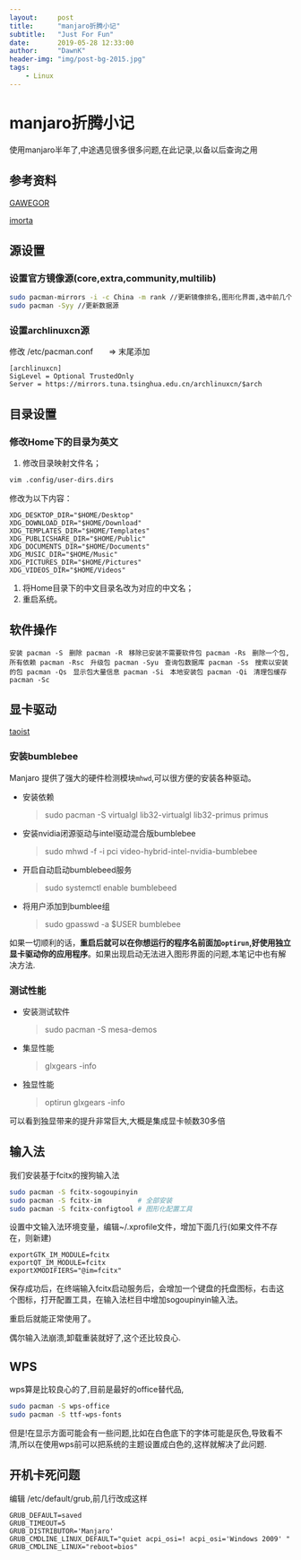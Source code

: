 ```yaml
---
layout:     post
title:      "manjaro折腾小记"
subtitle:   "Just For Fun"
date:       2019-05-28 12:33:00
author:     "DawnK"
header-img: "img/post-bg-2015.jpg"
tags:
    - Linux
---
```


# manjaro折腾小记

使用manjaro半年了,中途遇见很多很多问题,在此记录,以备以后查询之用

## 参考资料

[GAWEGOR](https://www.jianshu.com/p/4fce765a306b)

[imorta](https://blog.csdn.net/weixin_41301508/article/details/81193217)

## 源设置

### 设置官方镜像源(core,extra,community,multilib)

```bash
sudo pacman-mirrors -i -c China -m rank //更新镜像排名,图形化界面,选中前几个即可
sudo pacman -Syy //更新数据源
```

### 设置archlinuxcn源

修改 /etc/pacman.conf　　=> 末尾添加

```
[archlinuxcn]
SigLevel = Optional TrustedOnly
Server = https://mirrors.tuna.tsinghua.edu.cn/archlinuxcn/$arch
```

## 目录设置

### 修改Home下的目录为英文

1. 修改目录映射文件名；

```bash
vim .config/user-dirs.dirs
```

修改为以下内容：

```
XDG_DESKTOP_DIR="$HOME/Desktop"
XDG_DOWNLOAD_DIR="$HOME/Download"
XDG_TEMPLATES_DIR="$HOME/Templates"
XDG_PUBLICSHARE_DIR="$HOME/Public"
XDG_DOCUMENTS_DIR="$HOME/Documents"
XDG_MUSIC_DIR="$HOME/Music"
XDG_PICTURES_DIR="$HOME/Pictures"
XDG_VIDEOS_DIR="$HOME/Videos"
```

1. 将Home目录下的中文目录名改为对应的中文名；
2. 重启系统。

## 软件操作

```安装 pacman -S ```
```删除 pacman -R ```
```移除已安装不需要软件包 pacman -Rs ```
```删除一个包,所有依赖 pacman -Rsc ```
```升级包 pacman -Syu ```
```查询包数据库 pacman -Ss ```
```搜索以安装的包 pacman -Qs ```
```显示包大量信息 pacman -Si ```
```本地安装包 pacman -Qi ```
```清理包缓存 pacman -Sc ```

## 显卡驱动

[taoist](https://mtaoist.xyz/2018/03/19/Bumblebee/)

### 安装bumblebee

Manjaro 提供了强大的硬件检测模块`mhwd`,可以很方便的安装各种驱动。

- 安装依赖

  > sudo pacman -S virtualgl lib32-virtualgl lib32-primus primus

- 安装nvidia闭源驱动与intel驱动混合版bumblebee

  > sudo mhwd -f -i pci video-hybrid-intel-nvidia-bumblebee

- 开启自动启动bumblebeed服务

  > sudo systemctl enable bumblebeed

- 将用户添加到bumblee组

  > sudo gpasswd -a $USER bumblebee

如果一切顺利的话，**重启后就可以在你想运行的程序名前面加`optirun`,好使用独立显卡驱动你的应用程序**。如果出现启动无法进入图形界面的问题,本笔记中也有解决方法.

### 测试性能

- 安装测试软件

  > sudo pacman -S mesa-demos

- 集显性能

  > glxgears -info

- 独显性能

  > optirun glxgears -info

可以看到独显带来的提升非常巨大,大概是集成显卡帧数30多倍

## 输入法

我们安装基于fcitx的搜狗输入法

```bash
sudo pacman -S fcitx-sogoupinyin
sudo pacman -S fcitx-im         # 全部安装
sudo pacman -S fcitx-configtool # 图形化配置工具
```

设置中文输入法环境变量，编辑~/.xprofile文件，增加下面几行(如果文件不存在，则新建)

```
exportGTK_IM_MODULE=fcitx
exportQT_IM_MODULE=fcitx
exportXMODIFIERS="@im=fcitx"
```

保存成功后，在终端输入fcitx启动服务后，会增加一个键盘的托盘图标，右击这个图标，打开配置工具，在输入法栏目中增加sogoupinyin输入法。

重启后就能正常使用了。

偶尔输入法崩溃,卸载重装就好了,这个还比较良心.

## WPS

wps算是比较良心的了,目前是最好的office替代品,

```bash
sudo pacman -S wps-office
sudo pacman -S ttf-wps-fonts
```

但是!在显示方面可能会有一些问题,比如在白色底下的字体可能是灰色,导致看不清,所以在使用wps前可以把系统的主题设置成白色的,这样就解决了此问题.

## 开机卡死问题

编辑 /etc/default/grub,前几行改成这样

```
GRUB_DEFAULT=saved
GRUB_TIMEOUT=5
GRUB_DISTRIBUTOR='Manjaro'
GRUB_CMDLINE_LINUX_DEFAULT="quiet acpi_osi=! acpi_osi='Windows 2009' "
GRUB_CMDLINE_LINUX="reboot=bios"
```